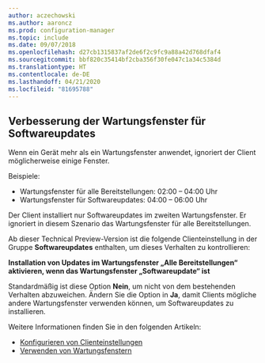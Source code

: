 ```yaml
---
author: aczechowski
ms.author: aaroncz
ms.prod: configuration-manager
ms.topic: include
ms.date: 09/07/2018
ms.openlocfilehash: d27cb1315837af2de6f2c9fc9a88a42d768dfaf4
ms.sourcegitcommit: bbf820c35414bf2cba356f30fe047c1a34c5384d
ms.translationtype: HT
ms.contentlocale: de-DE
ms.lasthandoff: 04/21/2020
ms.locfileid: "81695788"
---
```

## <a name="improvement-to-maintenance-windows-for-software-updates"></a><a name="bkmk_sum-mw"></a> Verbesserung der Wartungsfenster für Softwareupdates
<!--vso2839307-->

Wenn ein Gerät mehr als ein Wartungsfenster anwendet, ignoriert der Client möglicherweise einige Fenster. 

Beispiele:

- Wartungsfenster für alle Bereitstellungen: 02:00 – 04:00 Uhr
- Wartungsfenster für Softwareupdates: 04:00 – 06:00 Uhr

Der Client installiert nur Softwareupdates im zweiten Wartungsfenster. Er ignoriert in diesem Szenario das Wartungsfenster für alle Bereitstellungen.

Ab dieser Technical Preview-Version ist die folgende Clienteinstellung in der Gruppe **Softwareupdates** enthalten, um dieses Verhalten zu kontrollieren: 

**Installation von Updates im Wartungsfenster „Alle Bereitstellungen“ aktivieren, wenn das Wartungsfenster „Softwareupdate“ ist**

Standardmäßig ist diese Option **Nein**, um nicht von dem bestehenden Verhalten abzuweichen. Ändern Sie die Option in **Ja**, damit Clients mögliche andere Wartungsfenster verwenden können, um Softwareupdates zu installieren.

Weitere Informationen finden Sie in den folgenden Artikeln:
- [Konfigurieren von Clienteinstellungen](../../clients/deploy/configure-client-settings.md)
- [Verwenden von Wartungsfenstern](../../clients/manage/collections/use-maintenance-windows.md)


